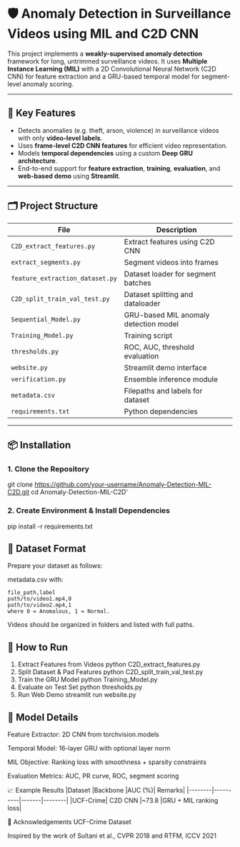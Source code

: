 # 🛡️ Anomaly Detection in Surveillance Videos using MIL and C2D CNN

This project implements a **weakly-supervised anomaly detection** framework for long, untrimmed surveillance videos. It uses **Multiple Instance Learning (MIL)** with a 2D Convolutional Neural Network (C2D CNN) for feature extraction and a GRU-based temporal model for segment-level anomaly scoring.

---

## 🎯 Key Features

- Detects anomalies (e.g. theft, arson, violence) in surveillance videos with only **video-level labels**.
- Uses **frame-level C2D CNN features** for efficient video representation.
- Models **temporal dependencies** using a custom **Deep GRU architecture**.
- End-to-end support for **feature extraction**, **training**, **evaluation**, and **web-based demo** using **Streamlit**.

---

## 🗂️ Project Structure

| File                          | Description                                   |
|------------------------------|-----------------------------------------------|
| `C2D_extract_features.py`     | Extract features using C2D CNN                |
| `extract_segments.py`         | Segment videos into frames                    |
| `feature_extraction_dataset.py`| Dataset loader for segment batches            |
| `C2D_split_train_val_test.py` | Dataset splitting and dataloader              |
| `Sequential_Model.py`         | GRU-based MIL anomaly detection model         |
| `Training_Model.py`           | Training script                               |
| `thresholds.py`               | ROC, AUC, threshold evaluation                |
| `website.py`                  | Streamlit demo interface                      |
| `verification.py`             | Ensemble inference module                     |
| `metadata.csv`                | Filepaths and labels for dataset              |
| `requirements.txt`            | Python dependencies                           |

---

## 📦 Installation

### 1. Clone the Repository

git clone https://github.com/your-username/Anomaly-Detection-MIL-C2D.git
cd Anomaly-Detection-MIL-C2D'

### 2. Create Environment & Install Dependencies
pip install -r requirements.txt

## 🎥 Dataset Format
Prepare your dataset as follows:

metadata.csv with:

    file_path,label
    path/to/video1.mp4,0
    path/to/video2.mp4,1
    where 0 = Anomalous, 1 = Normal.

Videos should be organized in folders and listed with full paths.

## 🚀 How to Run
1. Extract Features from Videos
  python C2D_extract_features.py
2. Split Dataset & Pad Features
  python C2D_split_train_val_test.py
3. Train the GRU Model
   python Training_Model.py
4. Evaluate on Test Set
  python thresholds.py
5. Run Web Demo
  streamlit run website.py

## 🧠 Model Details
Feature Extractor: 2D CNN from torchvision.models

Temporal Model: 16-layer GRU with optional layer norm

MIL Objective: Ranking loss with smoothness + sparsity constraints

Evaluation Metrics: AUC, PR curve, ROC, segment scoring

📈 Example Results
|Dataset |Backbone	|AUC (%)|	Remarks|
|--------|----------|-------|--------|
|UCF-Crime|	C2D CNN	|~73.8	|GRU + MIL ranking loss|

📌 Acknowledgements
UCF-Crime Dataset

Inspired by the work of Sultani et al., CVPR 2018 and RTFM, ICCV 2021
